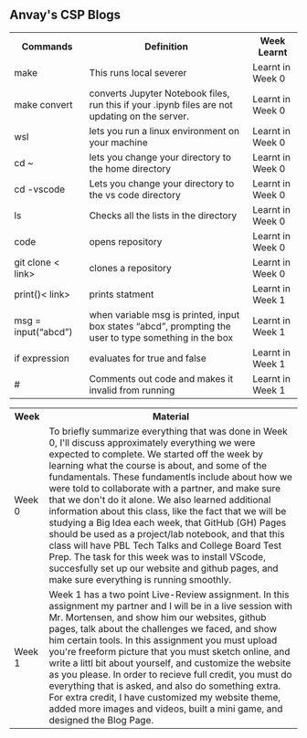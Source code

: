 ## Anvay's CSP Blogs

<table>
  <tr>
    <th>Commands</th>
    <th>Definition</th>
    <th>Week Learnt</th>
  </tr>
  <tr>
    <td>make</td>
    <td>This runs local severer</td>
    <td>Learnt in Week 0</td>
  </tr>
  <tr>
    <td>make convert</td>
    <td> converts Jupyter Notebook files, run this if your .ipynb files are not updating on the server.</td>
    <td>Learnt in Week 0</td>
  </tr>
  <tr>
    <td>wsl</td>
    <td>lets you run a linux environment on your machine</td>
    <td>Learnt in Week 0</td>
  </tr>
  <tr>
    <td>cd ~ </td>
    <td> lets you change your directory to the home directory</td>
    <td>Learnt in Week 0</td>
  </tr>
    <tr>
    <td>cd -vscode</td>
    <td>Lets you change your directory to the vs code directory
</td>
    <td>Learnt in Week 0</td>
  </tr>
    <tr>
    <td>ls</td>
    <td>Checks all the lists in the directory</td>
    <td>Learnt in Week 0</td>
  </tr>
    <tr>
    <td>code <repository name></td>
    <td>opens repository
</td>
    <td>Learnt in Week 0</td>
  </tr>
    <tr>
    <td>git clone < link></td>
    <td>clones a repository</td>
    <td>Learnt in Week 0</td>
  </tr>
  
 <tr>
    <td> print()< link></td>
    <td>prints statment</td>
    <td>Learnt in Week 1</td>
  </tr>
 <tr>
    <td> msg = input(“abcd”)</td>
    <td>when variable msg is printed, input box states “abcd”, prompting the user to type something in the box
</td>
    <td>Learnt in Week 1</td>
   </tr>
   <tr>
      <tr>
    <td> if expression</td>
    <td>evaluates for true and false
</td>
    <td>Learnt in Week 1</td>
  
  </tr>
   <tr>
   <tr>
      <tr>
    <td> # </td>
    <td>Comments out code and makes it invalid from running 
</td>
    <td>Learnt in Week 1</td>


<table>
  <tr>
    <th>Week</th>
    <th>Material</th>
  </tr>
  <tr>
    <td>Week 0</td>
    <td>To briefly summarize everything that was done in Week 0, I'll discuss approximately everything we were expected to complete. We started off the week by learning what the course is about, and some of the fundamentals. These fundamentls include about how we were told to collaborate with a partner, and make sure that we don't do it alone. We also learned additional information about this class, like the fact that we will be studying a Big Idea each week, that GitHub (GH) Pages should be used as a project/lab notebook, and that this class will have PBL Tech Talks and College Board Test Prep. The task for this week was to install VScode, succesfully set up our website and github pages, and make sure everything is running smoothly.</td>
  </tr>
  <tr>
    <td>Week 1</td>
    <td> Week 1 has a two point Live-Review assignment. In this assignment my partner and I will be in a live session with Mr. Mortensen, and show him our websites, github pages, talk about the challenges we faced, and show him certain tools. In this assignment you must upload you're freeform picture that you must sketch online, and write a littl bit about yourself, and customize the website as you please. In order to recieve full credit, you must do everything that is asked, and also do something extra. For extra credit, I have customized my website theme, added more images and videos, built a mini game, and designed the Blog Page.</td>
  </tr>


